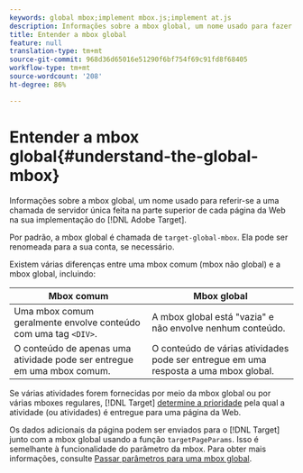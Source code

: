 ```yaml
---
keywords: global mbox;implement mbox.js;implement at.js
description: Informações sobre a mbox global, um nome usado para fazer referência à chamada única de servidor feita na parte superior de cada página da Web na implementação do Adobe Target.
title: Entender a mbox global
feature: null
translation-type: tm+mt
source-git-commit: 968d36d65016e51290f6bf754f69c91fd8f68405
workflow-type: tm+mt
source-wordcount: '208'
ht-degree: 86%

---
```



# Entender a mbox global{#understand-the-global-mbox}

Informações sobre a mbox global, um nome usado para referir-se a uma chamada de servidor única feita na parte superior de cada página da Web na sua implementação do [!DNL Adobe Target].

Por padrão, a mbox global é chamada de `target-global-mbox`. Ela pode ser renomeada para a sua conta, se necessário.

Existem várias diferenças entre uma mbox comum (mbox não global) e a mbox global, incluindo:

| Mbox comum | Mbox global |
|--- |--- |
| Uma mbox comum geralmente envolve conteúdo com uma tag `<DIV>`. | A mbox global está &quot;vazia&quot; e não envolve nenhum conteúdo. |
| O conteúdo de apenas uma atividade pode ser entregue em uma mbox comum. | O conteúdo de várias atividades pode ser entregue em uma resposta a uma mbox global. |

Se várias atividades forem fornecidas por meio da mbox global ou por várias mboxes regulares, [!DNL Target] [determine a prioridade](/help/c-activities/priority.md#concept_1780C11FEA57440499F0047DD6900E0F) pela qual a atividade (ou atividades) é entregue para uma página da Web.

Os dados adicionais da página podem ser enviados para o [!DNL Target] junto com a mbox global usando a função `targetPageParams`. Isso é semelhante à funcionalidade do parâmetro da mbox. Para obter mais informações, consulte [Passar parâmetros para uma mbox global](/help/c-implementing-target/c-implementing-target-for-client-side-web/t-mbox-download/c-understanding-global-mbox/pass-parameters-to-global-mbox.md#concept_33362A04146C4E3C8E7089B65F38B5E5).
